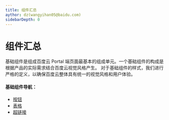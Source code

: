 ```yaml
---
title: 组件汇总
aythor: dz(wangyihan05@baidu.com)
sidebarDepth: 0
---
```


# 组件汇总

基础组件是组成百度云 Portal 端页面最基本的组成单元。一个基础组件的构成是根据产品的实际需求结合百度云视觉风格产生。
对于基础组件的样式，我们进行严格的定义，以确保百度云整体具有统一的视觉风格和用户体验。

#### 基础组件导航：

- [按钮](/portal/component/Button.html)
- [表格](/portal/component/Table.html)
- [超链接](/portal/component/Hyper_link.html)
<!-- - [表单](/portal/component/Form.html) -->
<!-- - [模态框](/portal/component/Modal.html) -->

